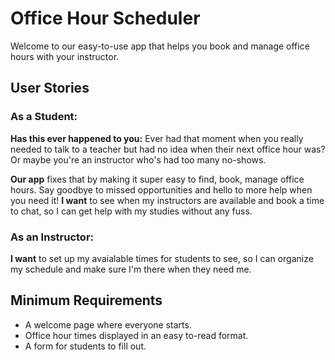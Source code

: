 
# Office Hour Scheduler
Welcome to our easy-to-use app that helps you book and manage office hours with your instructor.

## User Stories
### As a Student:
**Has this ever happened to you:** Ever had that moment when you really needed to talk to a teacher but had no idea when their next office hour was? Or maybe you're an instructor who's had too many no-shows.

**Our app** fixes that by making it super easy to find, book, manage office hours. Say goodbye to missed opportunities and hello to more help when you need it!
**I want** to see when my instructors are available and book a time to chat, so I can get help with my studies without any fuss.

### As an Instructor:
**I want** to set up my avaialable times for students to see, so I can organize my schedule and make sure I'm there when they need me.

## Minimum Requirements

- A welcome page where everyone starts.
- Office hour times displayed in an easy to-read format.
- A form for students to fill out.




